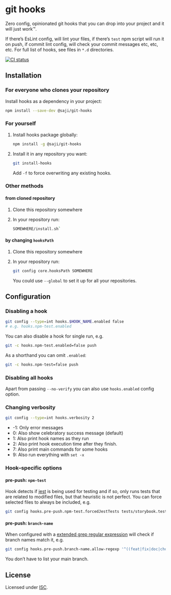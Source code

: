 # git hooks

Zero config, opinionated git hooks that you can drop into your project
and it will just work™.

If there’s EsLint config, will lint your files, if there’s `test` npm
script will run it on push, if commit lint config, will check your
commit messages etc, etc, etc. For full list of hooks, see files in
`*.d` directories.

[![CI status](https://github.com/marek-saji/git-hooks/actions/workflows/test.yaml/badge.svg)](https://github.com/marek-saji/git-hooks/actions/workflows/test.yaml)

## Installation

### For everyone who clones your repository

Install hooks as a dependency in your project:

```sh
npm install --save-dev @saji/git-hooks
```

### For yourself

1. Install hooks package globally:

   ```sh
   npm install -g @saji/git-hooks
   ```

2. Install it in any repository you want:

   ```sh
   git install-hooks
   ```

   Add `-f` to force overwriting any existing hooks.

### Other methods

#### from cloned repository

1. Clone this repository somewhere

2. In your repository run:

   ```sh
   SOMEWHERE/install.sh`
   ```

#### by changing `hooksPath`

1. Clone this repository somewhere

2. In your repository run:

   ```sh
   git config core.hooksPath SOMEWHERE
   ```

   You could use `--global` to set it up for all your repositories.

## Configuration

### Disabling a hook

```sh
git config --type=int hooks.$HOOK_NAME.enabled false
# e.g. hooks.npm-test.enabled
```

You can also disable a hook for single run, e.g.

```sh
git -c hooks.npm-test.enabled=false push
```

As a shorthand you can omit `.enabled`:

```sh
git -c hooks.npm-test=false push
```

### Disabling all hooks

Apart from passing `--no-verify` you can also use `hooks.enabled`
config option.

### Changing verbosity

```sh
git config --type=int hooks.verbosity 2
```

- -1: Only error messages
- 0: Also show celebratory success message (default)
- 1: Also print hook names as they run
- 2: Also print hook execution time after they finish.
- 7: Also print main commands for some hooks
- 9: Also run everything with `set -x`

<!--
TODO If not specified in config, verbosity is controlled by number of `-v` parameter(s) passed to git-commit.
-->

<!-- TODO Rewrite this section, when worktree is properly implemented.
### Temporary worktree

```sh
git config --type=bool hooks.tmpWorkspace true
```

Some hooks might run for a longer time (e.g. `npm-test` pre-push). With
this option enabled, they might choose to run in a temporary worktree
(see `git worktree --help` to learn about git worktrees) so that your
main worktree is not blocked — you can switch branches, commit etc.
while your tests run.
-->

### Hook–specific options

#### pre-push: `npm-test`

Hook detects if [jest] is being used for testing and if so, only runs
tests that are related to modified files, but that heuristic is not
perfect. You can force selected files to always be included, e.g.

```sh
git config hooks.pre-push.npm-test.forcedJestTests tests/storybook.test.js
```

[jest]: https://jestjs.io/

#### pre-push: `branch-name`

When configured with a [extended grep regular expression] will check if
branch names match it, e.g.

```sh
git config hooks.pre-push.branch-name.allow-regexp '^((feat|fix|doc|chore)/|production$)'
```

You don’t have to list your main branch.

[extended grep regular expression]: https://www.gnu.org/software/grep/manual/grep.html#Basic-vs-Extended


## License

Licensed under [ISC](LICENSE).
